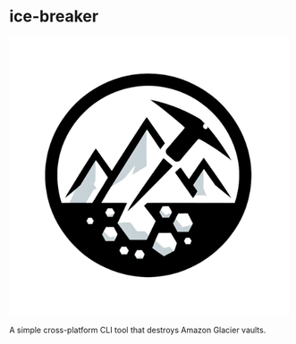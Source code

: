 # ice-breaker

![Ice Breaker Icon](https://github.com/rdegges/ice-breaker/blob/main/assets/ice-breaker-icon.png?raw=true)

A simple cross-platform CLI tool that destroys Amazon Glacier vaults.